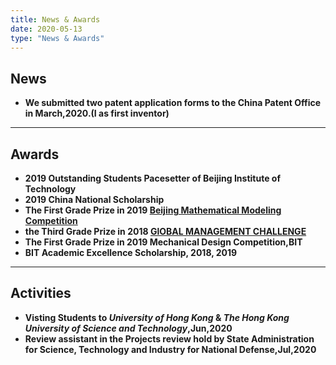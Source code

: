 ```yaml
---
title: News & Awards
date: 2020-05-13
type: "News & Awards"
---
```




## News

+ **We submitted two patent application forms to the China Patent Office in March,2020.(I as first inventor)**

----
## Awards
+ **2019 Outstanding Students Pacesetter of Beijing Institute of Technology**
+ **2019 China National Scholarship**
+ **The First Grade Prize in 2019 [Beijing Mathematical Modeling Competition](http://list.wiki/China_Undergraduate_Mathematical_Contest_in_Modeling)**
+ **the Third Grade Prize in 2018 [GlOBAL MANAGEMENT CHALLENGE](http://globalmanagementchallenge.pt/worldgmc/)**
+ **The First Grade Prize in 2019 Mechanical Design Competition,BIT**
+ **BIT Academic Excellence Scholarship, 2018, 2019**

----

## Activities
+ **Visting Students to _University of Hong Kong_ & _The Hong Kong University of Science and Technology_,Jun,2020**
+ **Review assistant in the Projects review hold by State Administration for Science, Technology and Industry for National Defense,Jul,2020**

